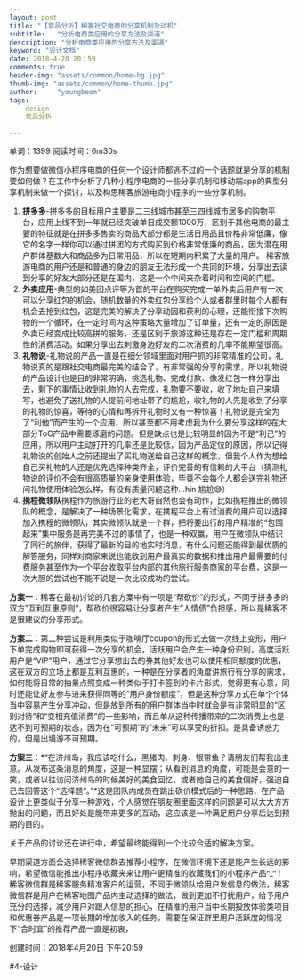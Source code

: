 ```yaml
---
layout: post
title: "【竞品分析】稀客社交电商的分享机制及动机"
subtitle:   "分析电商类应用的分享方法及渠道"
description: "分析电商类应用的分享方法及渠道"
keyword: "设计文档"
date: 2018-4-20 20：59
comments: true
header-img: "assets/common/home-bg.jpg"
thumb-img: "assets/common/home-thumb.jpg"
author:     "youngbeom"
tags:
    design 
    竞品分析

---
```


单词：1399  阅读时间：6m30s

作为想要做微信小程序电商的任何一个设计师都逃不过的一个话题就是分享的机制要如何做？在工作中分析了几种小程序电商的一些分享机制和移动端app的典型分享机制来做一个探讨，以及构思稀客旅游电商小程序的一些分享机制。

1. **拼多多**-拼多多的目标用户主要是二三线城市甚至三四线城市居多的购物平台，应用上线不到一年就已经突破单日成交额1000万，区别于其他电商的最主要的特征就是在拼多多售卖的商品大部分都是生活日用品且价格非常低廉，像它的名字一样你可以通过拼团的方式购买到价格非常低廉的商品，因为潜在用户群体基数大和商品多为日常用品，所以在短期内积累了大量的用户。 稀客旅游电商的用户还是和普通的身边的朋友无法形成一个共同的环境，分享出去读到分享的好友大部分还是在国内，这是一个中间夹杂着时间和空间的门槛。
2. **外卖应用**-典型的如美团点评等为首的平台在购买完成一单外卖后用户有一次可以分享红包的机会，随机数量的外卖红包分享给个人或者群里时每个人都有机会去抢到红包，这是完美的解决了分享动因和获利的心理，还能衔接下次购物的一个循环，在一定时间内这种策略大量增加了订单量，还有一定的原因是外卖已经变成比较高拼的服务，还是区别于旅游这种还是存在一定门槛和周期性的消费活动。如果分享出去刺激身边好友的二次消费的几率不能期望很高。
3. **礼物说**-礼物说的产品一直是在细分领域里面对用户抓的非常精准的公司，礼物说真的是跟社交电商最完美的结合了，有非常强的分享的需求，所以礼物说的产品设计也是目的非常明确，挑选礼物、完成付款、像发红包一样分享出去，剩下的事情让收到礼物的人去完成，礼物要不要收，收了地址自己来填写，也避免了送礼物的人提前问地址带了的尴尬，收礼物的人先是收到了分享的礼物的惊喜，等待的心情和再拆开礼物时又有一种惊喜！礼物说是完全为了“利他”而产生的一个应用，所以甚至都不用考虑我为什么要分享这样的在大部分ToC产品中需要琢磨的问题。但是缺点也是比较明显的因为不是“利己”的应用，所以用户主动打开的几率还是比较低，因为产品定位的原因，所以记得礼物说的创始人之前还提出了买礼物送给自己这样的概念，但我个人作为想给自己买礼物的人还是优先选择种类齐全，评价完善的有信赖的大平台（猜测礼物说的评价不会有很高质量的亲身使用体验，毕竟不会每个人都会送完礼物还问礼物使用体验怎么样，有没有质量问题这种…hin 尴尬😅）
4. **携程微领队**携程作为旅游行业的老大哥自然也会有动作，比如携程推出的微领队的概念，是解决了一种场景化需求，在携程平台上有过消费的用户可以选择加入携程的微领队，其实微领队就是一个群，把将要出行的用户精准的“包围起来”集中服务是再完美不过的事情了，也是一种双赢，用户在微领队中结识了同行的旅伴，获得了最新的目的地实时消息，有什么问题还能得到最优质的解答服务，同样对商家来说也能收到用户最真实的数据和推出用户最需要的付费服务甚至作为一个平台收取平台内部的其他旅行服务商家的平台费，这是一次大胆的尝试也不能不说是一次比较成功的尝试。

**方案一**：稀客在最初讨论的几套方案中有一项是“帮砍价”的形式，不同于拼多多的双方”互利互惠原则“，帮砍价很容易让分享者产生“人情债”负担感，所以是稀客不是很建议的分享形式。

**方案二**：第二种尝试是利用类似于咖啡厅coupon的形式去做一次线上变形，用户下单完成购物即可获得一次分享的机会，活跃用户会产生一种身份识别，高度活跃用户是“VIP”用户，通过它分享想出去的券其他好友也可以使用相同额度的优惠，这在双方的立场上都是互利互惠的，一种是在分享者的角度讲旅行有分享的需求，如何能将日常的拍景点照变成一种类似于打卡签到的卡片形式，觉得更有心意，同时还能让好友参与进来获得同等的“用户身份额度”，但是这种分享方式在单个个体当中容易产生分享冲动，但是放到所有的用户群体当中时就会是有非常明显的“区别对待”和“变相充值消费”的一些影响，而且单从这种传播带来的二次消费上也是达不到可预期的状态，因为在“可预期”的“未来”可以享受的折扣。是具备诱惑力的，但是出境游不可预期。

**方案三**：*“在济州岛，我应该吃什么，黑猪肉、刺身、银带鱼？请朋友们帮我出主意。从发布这条消息的角度，这是一种显摆；从看到消息的角度，可能是会意的一笑，或者以往访问济州岛的时候美好的美食回忆，或者她自己的美食偏好，强迫自己去回答这个“选择题“。”*这是团队内成员在跳出砍价模式后的一种思路，在产品设计上更类似于分享一种游戏，个人感觉在朋友圈里面这样的问题是可以大大方方抛出的问题，而且好处是能带来更多的互动，这应该是一种满足用户分享后达到预期的目的。

关于产品的讨论还在进行中，希望最终能得到一个比较合适的解决方案。

早期渠道方面会选择稀客微信群去推荐小程序，在微信环境下还是能产生长远的影响，希望微信能推出小程序收藏夹来让用户更精准的收藏我们的小程序产品^_^ ! 稀客微信群是稀客服务精准客户的运营，不同于微领队给用户发信息的做法，稀客微信群是用户在稀客地图产品内主动选择的做法，做到更加不打扰用户，给予用户充分的选择，减少用户对跟人信息的担心，在精准的用户当中长期投放体验类项目和优惠券产品是一项长期的增加收入的任务，需要在保证群里用户活跃度的情况下“合时宜”的推荐产品一直是初衷，

 创建时间：2018年4月20日 下午20:59


#4-设计